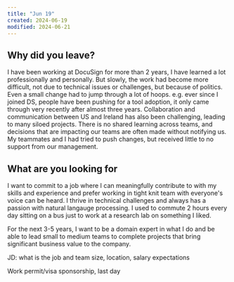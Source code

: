 ```yaml
---
title: "Jun 19"
created: 2024-06-19
modified: 2024-06-21
---
```


## Why did you leave?

I have been working at DocuSign for more than 2 years, I have learned a lot professionally and personally. But slowly, the work had become more difficult, not due to technical issues or challenges, but because of politics. Even a small change had to jump through a lot of hoops. e.g. ever since I joined DS, people have been pushing for a tool adoption, it only came through very recently after almost three years. Collaboration and communication between US and Ireland has also been challenging, leading to many siloed projects. There is no shared learning across teams, and decisions that are impacting our teams are often made without notifying us. My teammates and I had tried to push changes, but received little to no support from our management.

## What are you looking for

I want to commit to a job where I can meaningfully contribute to with my skills and experience and prefer working in tight knit team with everyone's voice can be heard. I thrive in technical challenges and always has a passion with natural langauge processing. I used to commute 2 hours every day sitting on a bus just to work at a research lab on something I liked.

For the next 3-5 years, I want to be a domain expert in what I do and be able to lead small to medium teams to complete projects that bring significant business value to the company.

JD: what is the job and team size, location, salary expectations

Work permit/visa sponsorship, last day